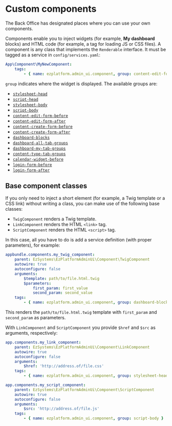 # Custom components

The Back Office has designated places where you can use your own components.

Components enable you to inject widgets (for example, **My dashboard** blocks) and HTML code (for example, a tag for loading JS or CSS files).
A component is any class that implements the `Renderable` interface.
It must be tagged as a service in `config/services.yaml`:

``` yaml
App\Component\MyNewComponent:
    tags:
        - { name: ezplatform.admin_ui.component, group: content-edit-form-before }
```

`group` indicates where the widget is displayed. The available groups are:

- [`stylesheet-head`](https://github.com/ibexa/admin-ui/blob/main/src/bundle/Resources/views/themes/admin/ui/layout.html.twig#L101)
- [`script-head`](https://github.com/ibexa/admin-ui/blob/main/src/bundle/Resources/views/themes/admin/ui/layout.html.twig#L102)
- [`stylesheet-body`](https://github.com/ibexa/admin-ui/blob/main/src/bundle/Resources/views/themes/admin/ui/layout.html.twig#L210)
- [`script-body`](https://github.com/ibexa/admin-ui/blob/main/src/bundle/Resources/views/themes/admin/ui/layout.html.twig#L211)
- [`content-edit-form-before`](https://github.com/ibexa/admin-ui/blob/main/src/bundle/Resources/views/themes/admin/user/edit.html.twig#L37)
- [`content-edit-form-after`](https://github.com/ibexa/admin-ui/blob/main/src/bundle/Resources/views/themes/admin/user/edit.html.twig#L47)
- [`content-create-form-before`](https://github.com/ibexa/admin-ui/blob/main/src/bundle/Resources/views/themes/admin/user/create.html.twig#L37)
- [`content-create-form-after`](https://github.com/ibexa/admin-ui/blob/main/src/bundle/Resources/views/themes/admin/user/create.html.twig#L45)
- [`dashboard-blocks`](https://github.com/ibexa/admin-ui/blob/main/src/bundle/Resources/views/themes/admin/ui/dashboard/dashboard.html.twig#L30)
- [`dashboard-all-tab-groups`](https://github.com/ibexa/admin-ui/blob/main/src/bundle/Resources/views/themes/admin/ui/dashboard/block/all.html.twig#L6)
- [`dashboard-my-tab-groups`](https://github.com/ibexa/admin-ui/blob/main/src/bundle/Resources/views/themes/admin/ui/dashboard/block/me.html.twig#L6)
- [`content-type-tab-groups`](https://github.com/ibexa/admin-ui/blob/main/src/bundle/Resources/views/themes/admin/content_type/index.html.twig#L37)
- [`calendar-widget-before`](https://github.com/ibexa/calendar/blob/main/src/bundle/Resources/views/themes/admin/calendar/view.html.twig#L22)
- [`login-form-before`](https://github.com/ibexa/admin-ui/blob/main/src/bundle/Resources/views/themes/admin/account/login/index.html.twig#L7)
- [`login-form-after`](https://github.com/ibexa/admin-ui/blob/main/src/bundle/Resources/views/themes/admin/account/login/index.html.twig#L70)

## Base component classes

If you only need to inject a short element (for example, a Twig template or a CSS link) without writing a class,
you can make use of the following base classes:

- `TwigComponent` renders a Twig template.
- `LinkComponent` renders the HTML `<link>` tag.
- `ScriptComponent` renders the HTML `<script>` tag.

In this case, all you have to do is add a service definition (with proper parameters), for example:

``` yaml
appbundle.components.my_twig_component:
    parent: EzSystems\EzPlatformAdminUi\Component\TwigComponent
    autowire: true
    autoconfigure: false
    arguments:
        $template: path/to/file.html.twig
        $parameters:
            first_param: first_value
            second_param: second_value
    tags:
        - { name: ezplatform.admin_ui.component, group: dashboard-blocks }
```

This renders the `path/to/file.html.twig` template with `first_param` and `second_param` as parameters.

With `LinkComponent` and `ScriptComponent` you provide `$href` and `$src` as arguments, respectively:

``` yaml
app.components.my_link_component:
    parent: EzSystems\EzPlatformAdminUi\Component\LinkComponent
    autowire: true
    autoconfigure: false
    arguments:
        $href: 'http://address.of/file.css'
    tags:
        - { name: ezplatform.admin_ui.component, group: stylesheet-head }
```

``` yaml
app.components.my_script_component:
    parent: EzSystems\EzPlatformAdminUi\Component\ScriptComponent
    autowire: true
    autoconfigure: false
    arguments:
        $src: 'http://address.of/file.js'
    tags:
        - { name: ezplatform.admin_ui.component, group: script-body }
```
